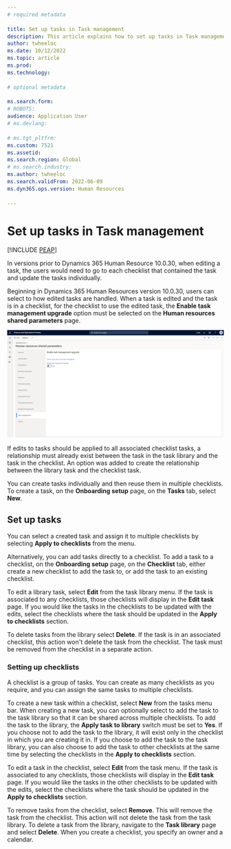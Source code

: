 ```yaml
---
# required metadata

title: Set up tasks in Task management 
description: This article explains how to set up tasks in Task management that is available in Microsoft Dynamics 365 Human Resources.
author: twheeloc
ms.date: 10/12/2022
ms.topic: article
ms.prod: 
ms.technology: 

# optional metadata

ms.search.form: 
# ROBOTS: 
audience: Application User
# ms.devlang: 

# ms.tgt_pltfrm: 
ms.custom: 7521
ms.assetid: 
ms.search.region: Global
# ms.search.industry: 
ms.author: twheeloc
ms.search.validFrom: 2022-06-09
ms.dyn365.ops.version: Human Resources

---
```


# Set up tasks in Task management 

[!INCLUDE [PEAP](../includes/peap-1.md)]

In versions prior to Dynamics 365 Human Resource 10.0.30, when editing a task, the users would need to go to each checklist that contained the task and update the tasks individually.

Beginning in Dynamics 365 Human Resources version 10.0.30, users can select to how edited tasks are handled. When a task is edited and the task is in a checklist, for the checklist to use the edited task, the **Enable task management upgrade** option must be selected on the **Human resources shared parameters** page. 

[![Human resources shared parameters.](./media/task-update.png)](./media/task-update.png)

If edits to tasks should be applied to all associated checklist tasks, a relationship must already exist between the task in the task library and the task in the checklist.  An option was added to create the relationship between the library task and the checklist task.

You can create tasks individually and then reuse them in multiple checklists. To create a task, on the **Onboarding setup** page, on the **Tasks** tab, select **New**.

## Set up tasks

You can select a created task and assign it to multiple checklists by selecting **Apply to checklists** from the menu.

Alternatively, you can add tasks directly to a checklist. To add a task to a checklist, on the **Onboarding setup** page, on the **Checklist** tab, either create a new checklist to add the task to, or add the task to an existing checklist.

To edit a library task, select **Edit** from the task library menu. If the task is associated to any checklists, those checklists will display in the **Edit task** page. If you would like the tasks in the checklists to be updated with the edits, select the checklists where the task should be updated in the **Apply to checklists** section.

To delete tasks from the library select **Delete**. If the task is in an associated checklist, this action won't delete the task from the checklist. The task must be removed from the checklist in a separate action.

### Setting up checklists

A checklist is a group of tasks. You can create as many checklists as you require, and you can assign the same tasks to multiple checklists. 

To create a new task within a checklist, select **New** from the tasks menu bar. When creating a new task, you can optionally select to add the task to the task library so that it can be shared across multiple checklists. To add the task to the library, the **Apply task to library** switch must be set to **Yes**. If you choose not to add the task to the library, it will exist only in the checklist in which you are creating it in. If you choose to add the task to the task library, you can also choose to add the task to other checklists at the same time by selecting the checklists in the **Apply to checklists** section.

To edit a task in the checklist, select **Edit** from the task menu. If the task is associated to any checklists, those checklists will display in the **Edit task** page. If you would like the tasks in the other checklists to be updated with the edits, select the checklists where the task should be updated in the **Apply to checklists** section.

To remove tasks from the checklist, select **Remove**. This will remove the task from the checklist. This action will not delete the task from the task library. To delete a task from the library, navigate to the **Task library** page and select **Delete**. When you create a checklist, you specify an owner and a calendar.

